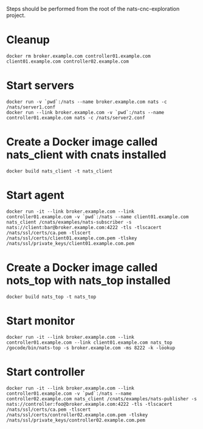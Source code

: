 Steps should be performed from the root of the nats-cnc-exploration project.

# Cleanup
```
docker rm broker.example.com controller01.example.com client01.example.com controller02.example.com
```

# Start servers
```
docker run -v `pwd`:/nats --name broker.example.com nats -c /nats/server1.conf
docker run --link broker.example.com -v `pwd`:/nats --name controller01.example.com nats -c /nats/server2.conf
```

# Create a Docker image called nats_client with cnats installed
```
docker build nats_client -t nats_client
```

# Start agent
```
docker run -it --link broker.example.com --link controller01.example.com -v `pwd`:/nats --name client01.example.com nats_client /cnats/examples/nats-subscriber -s nats://client:bar@broker.example.com:4222 -tls -tlscacert /nats/ssl/certs/ca.pem -tlscert /nats/ssl/certs/client01.example.com.pem -tlskey /nats/ssl/private_keys/client01.example.com.pem
```

# Create a Docker image called nots_top with nats_top installed
```
docker build nats_top -t nats_top
```

# Start monitor
```
docker run -it --link broker.example.com --link controller01.example.com --link client01.example.com nats_top /gocode/bin/nats-top -s broker.example.com -ms 8222 -k -lookup
```

# Start controller
```
docker run -it --link broker.example.com --link controller01.example.com -v `pwd`:/nats --name controller02.example.com nats_client /cnats/examples/nats-publisher -s nats://controller:foo@broker.example.com:4222 -tls -tlscacert /nats/ssl/certs/ca.pem -tlscert /nats/ssl/certs/controller02.example.com.pem -tlskey /nats/ssl/private_keys/controller02.example.com.pem
```
